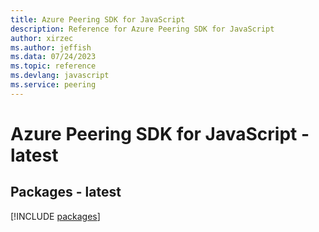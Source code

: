 ```yaml
---
title: Azure Peering SDK for JavaScript
description: Reference for Azure Peering SDK for JavaScript
author: xirzec
ms.author: jeffish
ms.data: 07/24/2023
ms.topic: reference
ms.devlang: javascript
ms.service: peering
---
```

# Azure Peering SDK for JavaScript - latest
## Packages - latest
[!INCLUDE [packages](peering-index.md)]